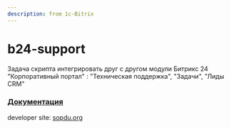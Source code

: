 ```yaml
---
description: from 1c-Bitrix
---
```


# b24-support

Задача cкрипта интегрировать друг с другом модули Битрикс 24 "Корпоративный портал" : "Техническая поддержка", "Задачи", "Лиды CRM"

### [Документация](https://sopdu.gitbook.io/b24-support/)

developer site: [sopdu.org](https://sopdu.org)

